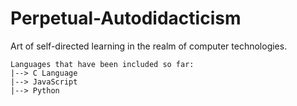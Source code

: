 # Perpetual-Autodidacticism
Art of self-directed learning in the realm of computer technologies.

```
Languages that have been included so far:
|--> C Language
|--> JavaScript
|--> Python
```
